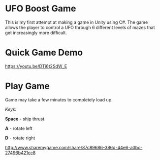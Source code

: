 # UFO Boost Game
This is my first attempt at making a game in Unity using C#. The game allows the
player to control a UFO through 6 different levels of mazes that get increasingly
more difficult. 

# Quick Game Demo
https://youtu.be/DTi6t2SdW_E

# Play Game
Game may take a few minutes to completely load up.

*Keys:*

**Space** - ship thrust

**A** - rotate left

**D** - rotate right

http://www.sharemygame.com/share/87c89686-386d-44e6-a0bc-27496b421cc8
